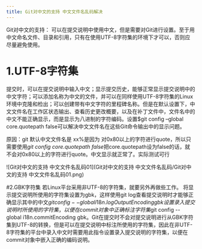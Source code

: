 ```yaml
---
title: Git对中文的支持 中文文件名乱码解决
---
```


Git对中文的支持：
可以在提交说明中使用中文，但是需要对Git进行设置。至于用中文命名文件、目录和引用，只有在使用UTF-8字符集的环境下才可以，否则应尽量避免使用。

# 1.UTF-8字符集
提交时，可以在提交说明中输入中文；显示提交历史，能够正常显示提交说明中的中文字符；可以添加名称为中文的文件，并可以在同样使用UTF-8字符集的Linux环境中克隆和检出；可以创建带有中文字符的里程碑名称。但是在默认设置下，中文文件名在工作区状态输出、查看历史更改概要，以及在补丁文件中，文件名中的中文不能正确显示，而是显示为八进制的字符编码。设置$git config –global core.quotepath false可以解决中文文件名在这些Git命令输出中的显示问题。

原因：git 默认中文文件名是 xx%是因为 对0x80以上的字符进行quote，所以只需要使用*git config core.quotepath false*把core.quotepath设为false的话，就不会对0x80以上的字符进行quote。中文显示就正常了。实际测试可行

![Git对中文的支持 中文文件名乱码01](Git对中文的支持 中文文件名乱码/Git对中文的支持 中文文件名乱码01.png)

#2.GBK字符集
若Linux平台采用非UTF-8的字符集，就要另外再做些工作。 
将显示提交说明所使用的字符集设置为gbk，这样使用git log查看提交说明时才能够正确显示其中的中文$git config --global i18n.logOutputEncoding gbk 
设置录入提交说明时所使用的字符集，以便在commit对象中正确标注字符集$git config --global i18n.commitEncoding gbk。Git在提交时不会对提交说明进行从GBK字符集到UTF-8的转换，但是可以在提交说明中标注所使用的字符集，因此在非UTF-8字符集的平台中录入中文时需要用此指令设置录入提交说明的字符集，以便在commit对象中嵌入正确的编码说明。